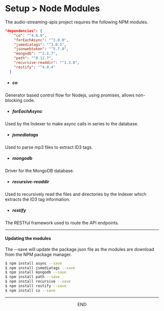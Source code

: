 <div class="page-header">
  <h1  id="page-title">Setup > Node Modules</h1>
</div>

The audio-streaming-apis project requires the following NPM modules.



```json
"dependencies": {
    "co": "^4.6.0",
    "forEachAsync": "^3.0.0",
    "jsmediatags": "^3.0.5",
    "jsonwebtoken": "^5.7.0",
    "mongodb": "^2.1.7",
    "path": "^0.12.7",
    "recursive-readdir": "^1.3.0",
    "restify": "^4.0.4"
  }
```


* ##### co
Generator based control flow for Nodejs, using promises, allows non-blocking code.

* ##### forEachAsync
Used by the Indexer to make async calls in series to the database.

* ##### jsmediatags
Used to parse mp3 files to extract ID3 tags.

* ##### mongodb
Driver for the MongoDB database.

* ##### recursive-readdir
Used to recursively read the files and directories by the Indexer which
extracts the ID3 tag information.

* ##### restify
The RESTful framework used to route the API endpoints.


___
#### Updating the modules
The --save will update the package.json file as the modules are download from the NPM
package manager.

```bash
$ npm install async --save
$ npm install jsmediatags --save
$ npm install mongodb --save
$ npm install path --save
$ npm install recursive --save
$ npm install restify --save
$ npm install co --save
```


___
<div style="margin:0 auto;text-align:center;">END</div>
